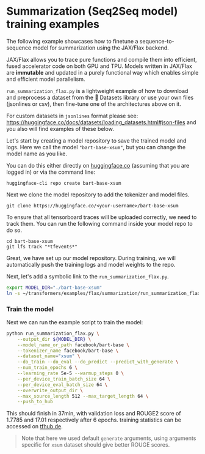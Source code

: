 # Summarization (Seq2Seq model) training examples

The following example showcases how to finetune a sequence-to-sequence model for summarization
using the JAX/Flax backend.

JAX/Flax allows you to trace pure functions and compile them into efficient, fused accelerator code on both GPU and TPU.
Models written in JAX/Flax are **immutable** and updated in a purely functional
way which enables simple and efficient model parallelism.

`run_summarization_flax.py` is a lightweight example of how to download and preprocess a dataset from the 🤗 Datasets library or use your own files (jsonlines or csv), then fine-tune one of the architectures above on it.

For custom datasets in `jsonlines` format please see: https://huggingface.co/docs/datasets/loading_datasets.html#json-files and you also will find examples of these below.

Let's start by creating a model repository to save the trained model and logs.
Here we call the model `"bart-base-xsum"`, but you can change the model name as you like.

You can do this either directly on [huggingface.co](https://huggingface.co/new) (assuming that
you are logged in) or via the command line:

```
huggingface-cli repo create bart-base-xsum
```
Next we clone the model repository to add the tokenizer and model files.
```
git clone https://huggingface.co/<your-username>/bart-base-xsum
```
To ensure that all tensorboard traces will be uploaded correctly, we need to 
track them. You can run the following command inside your model repo to do so.

```
cd bart-base-xsum
git lfs track "*tfevents*"
```

Great, we have set up our model repository. During training, we will automatically
push the training logs and model weights to the repo.

Next, let's add a symbolic link to the `run_summarization_flax.py`.

```bash
export MODEL_DIR="./bart-base-xsum"
ln -s ~/transformers/examples/flax/summarization/run_summarization_flax.py run_summarization_flax.py
```

### Train the model
Next we can run the example script to train the model:

```bash
python run_summarization_flax.py \
	--output_dir ${MODEL_DIR} \
	--model_name_or_path facebook/bart-base \
	--tokenizer_name facebook/bart-base \
	--dataset_name="xsum" \
	--do_train --do_eval --do_predict --predict_with_generate \
	--num_train_epochs 6 \
	--learning_rate 5e-5 --warmup_steps 0 \
	--per_device_train_batch_size 64 \
	--per_device_eval_batch_size 64 \
	--overwrite_output_dir \
	--max_source_length 512 --max_target_length 64 \
	--push_to_hub
```

This should finish in 37min, with validation loss and ROUGE2 score of 1.7785 and 17.01 respectively after 6 epochs. training statistics can be accessed on [tfhub.de](https://tensorboard.dev/experiment/OcPfOIgXRMSJqYB4RdK2tA/#scalars).

> Note that here we used default `generate` arguments, using arguments specific for `xsum` dataset should give better ROUGE scores.  
